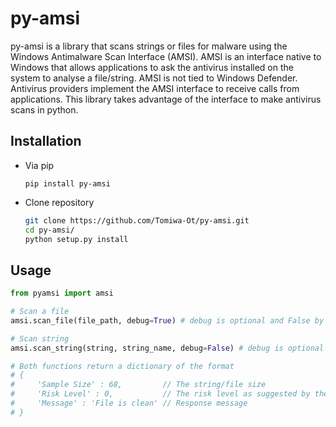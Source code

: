 # py-amsi

py-amsi is a library that scans strings or files for malware using the Windows
Antimalware Scan Interface (AMSI). AMSI is an interface native to Windows 
that allows applications to ask the antivirus installed on the system
to analyse a file/string. AMSI is not tied to Windows Defender. Antivirus
providers implement the AMSI interface to receive calls from applications.
This library takes advantage of the interface to make antivirus scans
in python.

## Installation
- Via pip
  
  ```
  pip install py-amsi
  ```
- Clone repository

  ```bash
  git clone https://github.com/Tomiwa-Ot/py-amsi.git
  cd py-amsi/
  python setup.py install
  ```

## Usage
```python
from pyamsi import amsi

# Scan a file
amsi.scan_file(file_path, debug=True) # debug is optional and False by default

# Scan string
amsi.scan_string(string, string_name, debug=False) # debug is optional and False by default

# Both functions return a dictionary of the format
# {
#     'Sample Size' : 68,         // The string/file size
#     'Risk Level' : 0,           // The risk level as suggested by the antivirus
#     'Message' : 'File is clean' // Response message
# }
```
